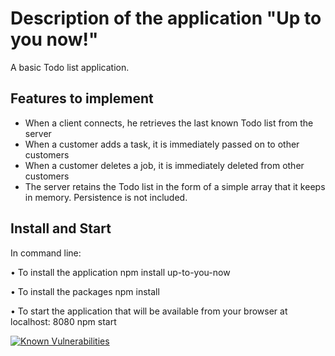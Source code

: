 # Description of the application "Up to you now!"

A basic Todo list application.

## Features to implement

* When a client connects, he retrieves the last known Todo list from the server
* When a customer adds a task, it is immediately passed on to other customers
* When a customer deletes a job, it is immediately deleted from other customers
* The server retains the Todo list in the form of a simple array that it keeps in memory. Persistence is not included.

## Install and Start

In command line:

• To install the application
    npm install up-to-you-now

• To install the packages
    npm install

• To start the application that will be available from your browser at localhost: 8080
    npm start

[![Known Vulnerabilities](https://snyk.io/test/github/napthees/up-to-you-now/badge.svg?targetFile=package.json)](https://snyk.io/test/github/napthees/up-to-you-now?targetFile=package.json)
